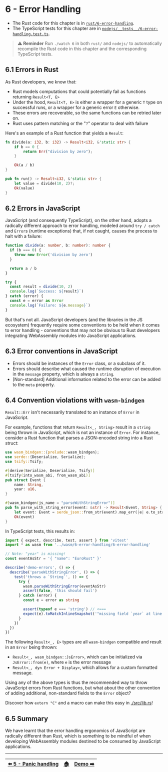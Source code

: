 # 6 - Error Handling

- The Rust code for this chapter is in [`rust/6-error-handling`](./).
- The TypeScript tests for this chapter are in [`nodejs/__tests__/6-error-handling.test.ts`](../nodejs/__test__/6-error-handling.test.ts).

> **⚠️ Reminder**
> Run `./watch 6` in both `rust/` and `nodejs/` to automatically recompile the Rust code in this chapter and the corresponding TypeScript tests.

## 6.1 Errors in Rust

As Rust developers, we know that:

- Rust models computations that could potentially fail as functions returning `Result<T, E>`
- Under the hood, `Result<T, E>` is either a wrapper for a generic `T` type on successful runs, or a wrapper for a generic error `E` otherwise.
- These errors are recoverable, so the same functions can be retried later on.
- Rust uses pattern matching or the "`?`" operator to deal with failure

Here's an example of a Rust function that yields a `Result`:

```rust
fn divide(a: i32, b: i32) -> Result<i32, &'static str> {
    if b == 0 {
        return Err("division by zero");
    }

    Ok(a / b)
}

pub fn run() -> Result<i32, &'static str> {
    let value = divide(10, 2)?;
    Ok(value)
}
```

## 6.2 Errors in JavaScript

JavaScript (and consequently TypeScript), on the other hand, adopts a radically different approach to error handling, modeled around `try / catch` and `Error`s (runtime exceptions) that, if not caught, causes the process to halt with a failure:

```typescript
function divide(a: number, b: number): number {
  if (b === 0) {
    throw new Error('division by zero')
  }

  return a / b
}

try {
  const result = divide(10, 2)
  console.log(`Success: ${result}`)
} catch (error) {
  const e = error as Error
  console.log(`Failure: ${e.message}`)
}
```

But that's not all. JavaScript developers (and the libraries in the JS ecosystem) frequently require some conventions to be held when it comes to error handling - conventions that may not be obvious to Rust developers integrating WebAssembly modules into JavaScript applications.

## 6.3 Error conventions in JavaScript

- Errors should be instances of the `Error` class, or a subclass of it.
- Errors should describe what caused the runtime disruption of execution in the `message` property, which is always a `string`.
- [Non-standard] Additional information related to the error can be added to the `meta` property.

## 6.4 Convention violations with `wasm-bindgen`

`Result::Err` isn't necessarily translated to an instance of `Error` in JavaScript.

For example, functions that return `Result<_, String>` result in a `string` being thrown in JavaScript, which is not an instance of `Error`. For instance, consider a Rust function that parses a JSON-encoded string into a Rust struct:

```rust
use wasm_bindgen::{prelude::wasm_bindgen};
use serde::{Deserialize, Serialize};
use tsify::Tsify;

#[derive(Serialize, Deserialize, Tsify)]
#[tsify(into_wasm_abi, from_wasm_abi)]
pub struct Event {
    name: String,
    year: u16,
}

#[wasm_bindgen(js_name = "parseWithStringError")]
pub fn parse_with_string_error(event: &str) -> Result<Event, String> {
    let event: Event = serde_json::from_str(event).map_err(|e| e.to_string())?;
    Ok(event)
}
```

In TypeScript tests, this results in:

```typescript
import { expect, describe, test, assert } from 'vitest'
import * as wasm from '../wasm/6-error-handling/6-error-handling'

// Note: "year" is missing!
const eventAsStr = '{ "name": "EuroRust" }'

describe('demo-errors', () => {
  describe('parseWithStringError', () => {
    test('throws a `String`', () => {
      try {
        wasm.parseWithStringError(eventAsStr)
        assert(false, 'this should fail')
      } catch (error) {
        const e = error as string

        assert(typeof e === 'string') // <===
        expect(e).toMatchInlineSnapshot('"missing field `year` at line 1 column 22"')
      }
    })
  })
})
```

The following `Result<_, E>` types are all `wasm-bindgen` compatible and result in an `Error` being thrown:
- `Result<_, wasm_bindgen::JsError>`, which can be initialized via `JsError::from(e)`, where `e` is the error message
- `Result<_, dyn Error + Display>`, which allows for a custom formatted message.

Using any of the above types is thus the recommended way to throw JavaScript errors from Rust functions, but what about the other convention of adding additional, non-standard fields to the `Error` object?

Discover how `extern "C"` and a macro can make this easy in [./src/lib.rs](./src/lib.rs)!

## 6.5 Summary

We have learnt that the error handling ergonomics of JavaScript are radically different than Rust, which is something to be mindful of when developing WebAssembly modules destined to be consumed by JavaScript applications.

---

| [⬅️ 5 - Panic handling](../5-panic-handling/README.md) | [🏠](/README.md)| [Demo ➡️](../7-demo/)|
|:--------------|:------:|------------------------------------------------:|

